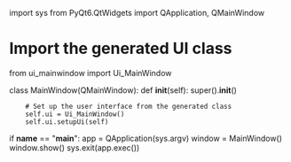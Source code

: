 import sys
from PyQt6.QtWidgets import QApplication, QMainWindow

# Import the generated UI class
from ui_mainwindow import Ui_MainWindow

class MainWindow(QMainWindow):
    def __init__(self):
        super().__init__()
        
        # Set up the user interface from the generated class
        self.ui = Ui_MainWindow()
        self.ui.setupUi(self)

if __name__ == "__main__":
    app = QApplication(sys.argv)
    window = MainWindow()
    window.show()
    sys.exit(app.exec())
